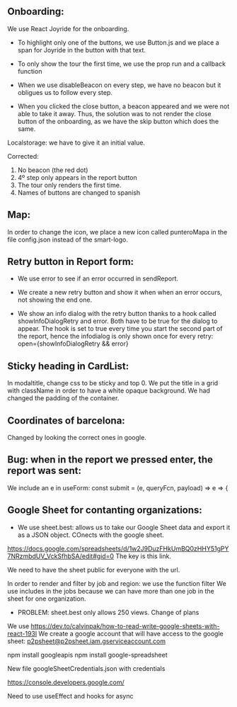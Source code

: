 
## Onboarding:

We use React Joyride for the onboarding.

- To highlight only one of the buttons, we use Button.js and we place a span for Joyride in the button with that text.

- To only show the tour the first time, we use the prop run and a callback function

- When we use disableBeacon on every step, we have no beacon but it obligues us to follow every step.

- When you clicked the close button, a beacon appeared and we were not able to take it away. Thus, the solution was to not render the close button of the onboarding, as we have the skip button which does the same.

Localstorage: we have to give it an initial value.


Corrected:
1. No beacon (the red dot)
2. 4º step only appears in the report button
3. The tour only renders the first time.
4. Names of buttons are changed to spanish

## Map:


In order to change the icon, we place a new icon called punteroMapa in the file config.json instead of the smart-logo.


## Retry button in Report form:

- We use error to see if an error occurred in sendReport.

- We create a new retry button and show it when when an error occurs, not showing the end one.

- We show an info dialog with the retry button thanks to a hook called showInfoDialogRetry and error. Both have to be true for the dialog to appear. The hook is set to true every time you start the second part of the report, hence the infodialog is only shown once for every retry: open={showInfoDialogRetry && error}


## Sticky heading in CardList:

In modaltitle, change css to be sticky and top 0.
We put the title in a grid with className in order to have a white opaque background. We had changed the padding of the container.

## Coordinates of barcelona:

Changed by looking the correct ones in google.

## Bug: when in the report we pressed enter, the report was sent:

We include an e in useForm: 
const submit = (e, queryFcn, payload) => e => {


## Google Sheet for contanting organizations:

- We use sheet.best: allows us to take our Google Sheet data and export it as a JSON object. COnects with the google sheet.

https://docs.google.com/spreadsheets/d/1w2J9DuzFHkUmBQ0zHHY51gPY7NRzmbdUV_VckSfhbSA/edit#gid=0
The key is this link.

We need to have the sheet public for everyone with the url.


In order to render and filter by job and region: we use the function filter 
We use includes in the jobs because we can have more than one job in the sheet for one organization. 

- PROBLEM: sheet.best only allows 250 views. Change of plans

We use https://dev.to/calvinpak/how-to-read-write-google-sheets-with-react-193l
We create a google account that will have access to the google sheet: 
p2psheet@p2psheet.iam.gserviceaccount.com 


npm install googleapis
npm install  google-spreadsheet

New file googleSheetCredentials.json with credentials

https://console.developers.google.com/

Need to use useEffect and hooks for async